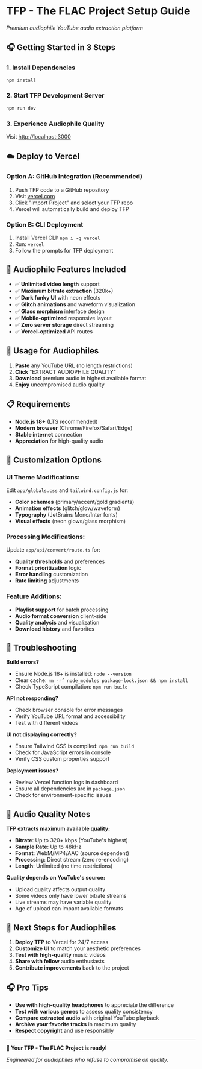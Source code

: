 # TFP - The FLAC Project Setup Guide

*Premium audiophile YouTube audio extraction platform*

## 🎧 Getting Started in 3 Steps

### 1. Install Dependencies
```bash
npm install
```

### 2. Start TFP Development Server
```bash
npm run dev
```

### 3. Experience Audiophile Quality
Visit [http://localhost:3000](http://localhost:3000)

## ☁️ Deploy to Vercel

### Option A: GitHub Integration (Recommended)
1. Push TFP code to a GitHub repository
2. Visit [vercel.com](https://vercel.com)
3. Click "Import Project" and select your TFP repo
4. Vercel will automatically build and deploy TFP

### Option B: CLI Deployment
1. Install Vercel CLI: `npm i -g vercel`
2. Run: `vercel`
3. Follow the prompts for TFP deployment

## 🎵 Audiophile Features Included

- ✅ **Unlimited video length** support
- ✅ **Maximum bitrate extraction** (320k+)
- ✅ **Dark funky UI** with neon effects
- ✅ **Glitch animations** and waveform visualization
- ✅ **Glass morphism** interface design
- ✅ **Mobile-optimized** responsive layout
- ✅ **Zero server storage** direct streaming
- ✅ **Vercel-optimized** API routes

## 🎯 Usage for Audiophiles

1. **Paste** any YouTube URL (no length restrictions)
2. **Click** "EXTRACT AUDIOPHILE QUALITY" 
3. **Download** premium audio in highest available format
4. **Enjoy** uncompromised audio quality

## 📋 Requirements

- **Node.js 18+** (LTS recommended)
- **Modern browser** (Chrome/Firefox/Safari/Edge)
- **Stable internet** connection
- **Appreciation** for high-quality audio

## 🎨 Customization Options

### UI Theme Modifications:
Edit `app/globals.css` and `tailwind.config.js` for:
- **Color schemes** (primary/accent/gold gradients)
- **Animation effects** (glitch/glow/waveform)
- **Typography** (JetBrains Mono/Inter fonts)
- **Visual effects** (neon glows/glass morphism)

### Processing Modifications:
Update `app/api/convert/route.ts` for:
- **Quality thresholds** and preferences
- **Format prioritization** logic
- **Error handling** customization
- **Rate limiting** adjustments

### Feature Additions:
- **Playlist support** for batch processing
- **Audio format conversion** client-side
- **Quality analysis** and visualization
- **Download history** and favorites

## 🔧 Troubleshooting

**Build errors?**
- Ensure Node.js 18+ is installed: `node --version`
- Clear cache: `rm -rf node_modules package-lock.json && npm install`
- Check TypeScript compilation: `npm run build`

**API not responding?**
- Check browser console for error messages
- Verify YouTube URL format and accessibility
- Test with different videos

**UI not displaying correctly?**
- Ensure Tailwind CSS is compiled: `npm run build`
- Check for JavaScript errors in console
- Verify CSS custom properties support

**Deployment issues?**
- Review Vercel function logs in dashboard
- Ensure all dependencies are in `package.json`
- Check for environment-specific issues

## 🎵 Audio Quality Notes

**TFP extracts maximum available quality:**
- **Bitrate**: Up to 320+ kbps (YouTube's highest)
- **Sample Rate**: Up to 48kHz
- **Format**: WebM/MP4/AAC (source dependent)
- **Processing**: Direct stream (zero re-encoding)
- **Length**: Unlimited (no time restrictions)

**Quality depends on YouTube's source:**
- Upload quality affects output quality
- Some videos only have lower bitrate streams
- Live streams may have variable quality
- Age of upload can impact available formats

## 📝 Next Steps for Audiophiles

1. **Deploy TFP** to Vercel for 24/7 access
2. **Customize UI** to match your aesthetic preferences  
3. **Test with high-quality** music videos
4. **Share with fellow** audio enthusiasts
5. **Contribute improvements** back to the project

## 🎧 Pro Tips

- **Use with high-quality headphones** to appreciate the difference
- **Test with various genres** to assess quality consistency
- **Compare extracted audio** with original YouTube playback
- **Archive your favorite tracks** in maximum quality
- **Respect copyright** and use responsibly

---

**🚀 Your TFP - The FLAC Project is ready!**

*Engineered for audiophiles who refuse to compromise on quality.* 